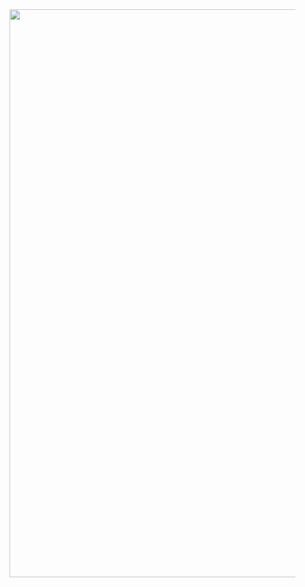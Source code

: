  

<img src=https://tenor.com/tnr0Iq32ev6.gif width="1000">
<!--boiiiiiii
**tinteddreams/tinteddreams** is a ✨ _special_ ✨ repository because its `README.md` (this file) appears on your GitHub profile
